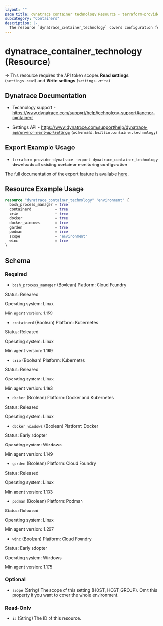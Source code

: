 ```yaml
---
layout: ""
page_title: dynatrace_container_technology Resource - terraform-provider-dynatrace"
subcategory: "Containers"
description: |-
  The resource `dynatrace_container_technology` covers configuration for container monitoring
---
```


# dynatrace_container_technology (Resource)

-> This resource requires the API token scopes **Read settings** (`settings.read`) and **Write settings** (`settings.write`)

## Dynatrace Documentation

- Technology support - https://www.dynatrace.com/support/help/technology-support#anchor-containers

- Settings API - https://www.dynatrace.com/support/help/dynatrace-api/environment-api/settings (schemaId: `builtin:container.technology`)

## Export Example Usage

- `terraform-provider-dynatrace -export dynatrace_container_technology` downloads all existing container monitoring configuration

The full documentation of the export feature is available [here](https://dt-url.net/h203qmc).

## Resource Example Usage

```terraform
resource "dynatrace_container_technology" "environment" {
  bosh_process_manager = true
  containerd           = true
  crio                 = true
  docker               = true
  docker_windows       = true
  garden               = true
  podman               = true
  scope                = "environment"
  winc                 = true
}
```

<!-- schema generated by tfplugindocs -->
## Schema

### Required

- `bosh_process_manager` (Boolean) Platform: Cloud Foundry

Status: Released

Operating system: Linux

Min agent version: 1.159
- `containerd` (Boolean) Platform: Kubernetes

Status: Released

Operating system: Linux

Min agent version: 1.169
- `crio` (Boolean) Platform: Kubernetes

Status: Released

Operating system: Linux

Min agent version: 1.163
- `docker` (Boolean) Platform: Docker and Kubernetes

Status: Released

Operating system: Linux
- `docker_windows` (Boolean) Platform: Docker

Status: Early adopter

Operating system: Windows

Min agent version: 1.149
- `garden` (Boolean) Platform: Cloud Foundry

Status: Released

Operating system: Linux

Min agent version: 1.133
- `podman` (Boolean) Platform: Podman

Status: Released

Operating system: Linux

Min agent version: 1.267
- `winc` (Boolean) Platform: Cloud Foundry

Status: Early adopter

Operating system: Windows

Min agent version: 1.175

### Optional

- `scope` (String) The scope of this setting (HOST, HOST_GROUP). Omit this property if you want to cover the whole environment.

### Read-Only

- `id` (String) The ID of this resource.
 